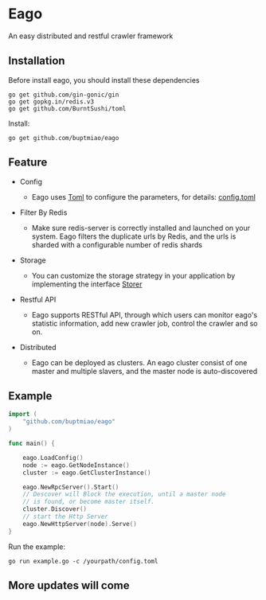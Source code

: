 # Eago
An easy distributed and restful crawler framework

## Installation
Before install eago, you should install these dependencies

    go get github.com/gin-gonic/gin
    go get gopkg.in/redis.v3
    go get github.com/BurntSushi/toml

Install:

    go get github.com/buptmiao/eago
    
## Feature
* Config
    * Eago uses [Toml](https://github.com/BurntSushi/toml) to configure the parameters, for details: [config.toml](https://github.com/buptmiao/eago/blob/master/config.toml)

* Filter By Redis
    * Make sure redis-server is correctly installed and launched on your system. Eago filters the duplicate urls by Redis, and the urls is sharded with a configurable number of redis shards 

* Storage
    * You can customize the storage strategy in your application by implementing the interface [Storer](https://github.com/buptmiao/eago/blob/master/storer.go)

* Restful API
    * Eago supports RESTful API, through which users can monitor eago's statistic information, add new crawler job, control the crawler and so on.

* Distributed
    * Eago can be deployed as clusters. An eago cluster consist of one master and multiple slavers, and the master node is auto-discovered

## Example

```go
import (
	"github.com/buptmiao/eago"
)

func main() {

	eago.LoadConfig()
	node := eago.GetNodeInstance()
	cluster := eago.GetClusterInstance()

	eago.NewRpcServer().Start()
	// Descover will Block the execution, until a master node
	// is found, or become master itself.
	cluster.Discover()
	// start the Http Server
	eago.NewHttpServer(node).Serve()
}
```

Run the example:
    
    go run example.go -c /yourpath/config.toml 

## More updates will come
